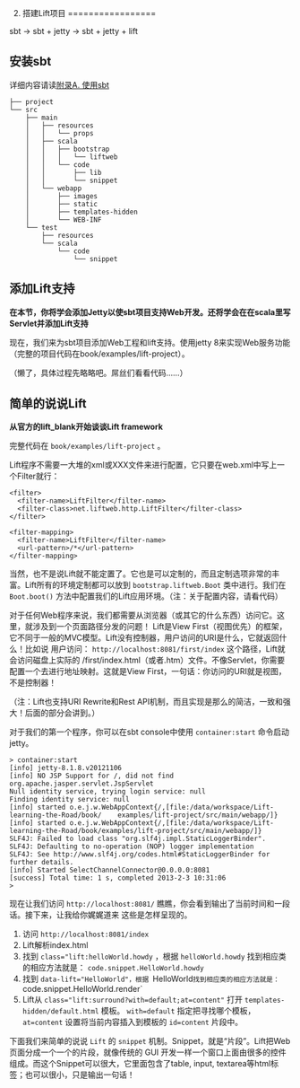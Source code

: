 002. 搭建Lift项目
=================

sbt -> sbt + jetty -> sbt + jetty + lift

## 安装sbt

详细内容请读[附录A. 使用sbt](http://my.oschina.net/yangbajing/blog/107745)

    ├── project
    └── src
        ├── main
        │   ├── resources
        │   │   └── props
        │   ├── scala
        │   │   ├── bootstrap
        │   │   │   └── liftweb
        │   │   └── code
        │   │       ├── lib
        │   │       └── snippet
        │   └── webapp
        │       ├── images
        │       ├── static
        │       ├── templates-hidden
        │       └── WEB-INF
        └── test
            ├── resources
            └── scala
                └── code
                    └── snippet


## 添加Lift支持

**在本节，你将学会添加Jetty以使sbt项目支持Web开发。还将学会在在scala里写Servlet并添加Lift支持**

现在，我们来为sbt项目添加Web工程和lift支持。使用jetty 8来实现Web服务功能（完整的项目代码在book/examples/lift-project）。

（懒了，具体过程先略略吧。屌丝们看看代码……）


## 简单的说说Lift

**从官方的lift_blank开始谈谈Lift framework**

完整代码在 `book/examples/lift-project` 。

Lift程序不需要一大堆的xml或XXX文件来进行配置，它只要在web.xml中写上一个Filter就行：

    <filter>
      <filter-name>LiftFilter</filter-name>
      <filter-class>net.liftweb.http.LiftFilter</filter-class>
    </filter>
    
    <filter-mapping>
      <filter-name>LiftFilter</filter-name>
      <url-pattern>/*</url-pattern>
    </filter-mapping>

当然，也不是说Lift就不能定置了。它也是可以定制的，而且定制选项非常的丰富。Lift所有的环境定制都可以放到 `bootstrap.liftweb.Boot` 类中进行。我们在 `Boot.boot()` 方法中配置我们的Lift应用环境。（注：关于配置内容，请看代码）

对于任何Web程序来说，我们都需要从浏览器（或其它的什么东西）访问它。这里，就涉及到一个页面路径分发的问题！
Lift是View First（视图优先）的框架，它不同于一般的MVC模型。Lift没有控制器，用户访问的URI是什么，它就返回什么！比如说
用户访问： `http://localhost:8081/first/index` 这个路径，Lift就会访问磁盘上实际的 /first/index.html（或者.htm）文件。不像Servlet，你需要配置一个<servlet-mapping>去进行地址映射。这就是View First，一句话：你访问的URI就是视图，不是控制器！

（注：Lift也支持URI Rewrite和Rest API机制，而且实现是那么的简洁，一致和强大！后面的部分会讲到。）

对于我们的第一个程序，你可以在sbt console中使用 `container:start` 命令启动 jetty。

    > container:start
    [info] jetty-8.1.8.v20121106
    [info] NO JSP Support for /, did not find org.apache.jasper.servlet.JspServlet
    Null identity service, trying login service: null
    Finding identity service: null
    [info] started o.e.j.w.WebAppContext{/,[file:/data/workspace/Lift-learning-the-Road/book/    examples/lift-project/src/main/webapp/]}
    [info] started o.e.j.w.WebAppContext{/,[file:/data/workspace/Lift-learning-the-Road/book/examples/lift-project/src/main/webapp/]}
    SLF4J: Failed to load class "org.slf4j.impl.StaticLoggerBinder".
    SLF4J: Defaulting to no-operation (NOP) logger implementation
    SLF4J: See http://www.slf4j.org/codes.html#StaticLoggerBinder for further details.
    [info] Started SelectChannelConnector@0.0.0.0:8081
    [success] Total time: 1 s, completed 2013-2-3 10:31:06
    > 

现在让我们访问 `http://localhost:8081/` 瞧瞧，你会看到输出了当前时间和一段话。接下来，让我给你娓娓道来
这些是怎样呈现的。

1. 访问 `http://localhost:8081/index`
2. Lift解析index.html
3. 找到 `class="lift:helloWorld.howdy` ，根据 `helloWorld.howdy` 找到相应类的相应方法就是：
 `code.snippet.HelloWorld.howdy` 
4. 找到 `data-lift="HelloWorld"，根据 `HelloWorld` 找到相应类的相应方法就是：
 `code.snippet.HelloWorld.render`
5. Lift从 `class="lift:surround?with=default;at=content"` 打开 `templates-hidden/default.html` 模板。 `with=default` 指定把寻找哪个模板， `at=content` 设置将当前内容插入到模板的 `id=content` 片段中。

下面我们来简单的说说 `Lift` 的 `snippet` 机制。Snippet，就是“片段”。Lift把Web页面分成一个一个的片段，就像传统的 GUI 开发一样一个窗口上面由很多的控件组成。而这个Snippet可以很大，它里面包含了table, input, textarea等html标签；也可以很小，只是输出一句话！




[sbt-launch.jar]: http://repo.typesafe.com/typesafe/ivy-releases/org.scala-sbt/sbt-launch/0.12.1/sbt-launch.jar "sbt-launch.jar"

